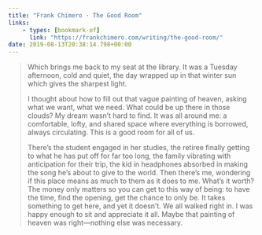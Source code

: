 ```yaml
---
title: "Frank Chimero · The Good Room"
links:
    - types: [bookmark-of]
      link: "https://frankchimero.com/writing/the-good-room/"
date: 2019-08-13T20:38:14.798+00:00
---
```


> Which brings me back to my seat at the library. It was a Tuesday afternoon, cold and quiet, the day wrapped up in that winter sun which gives the sharpest light.
>
> I thought about how to fill out that vague painting of heaven, asking what we want, what we need. What could be up there in those clouds? My dream wasn’t hard to find. It was all around me: a comfortable, lofty, and shared space where everything is borrowed, always circulating. This is a good room for all of us.
>
> There’s the student engaged in her studies, the retiree finally getting to what he has put off for far too long, the family vibrating with anticipation for their trip, the kid in headphones absorbed in making the song he’s about to give to the world. Then there’s me, wondering if this place means as much to them as it does to me. What’s it worth? The money only matters so you can get to this way of being: to have the time, find the opening, get the chance to only be. It takes something to get here, and yet it doesn’t. We all walked right in. I was happy enough to sit and appreciate it all. Maybe that painting of heaven was right—nothing else was necessary.
